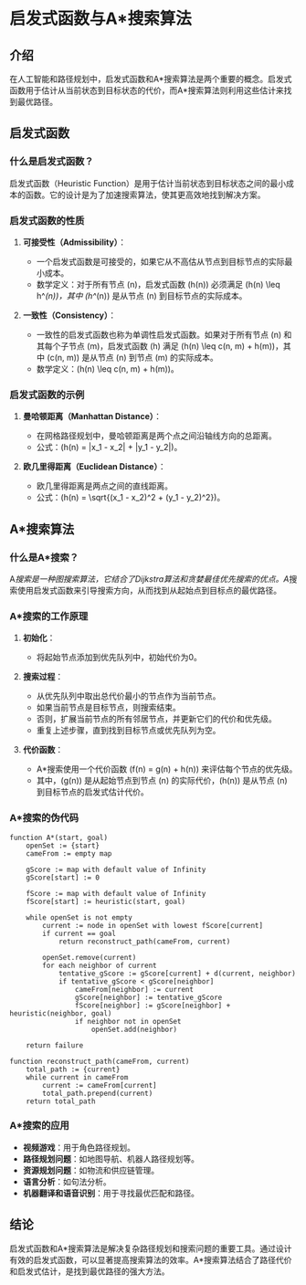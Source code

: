 # 启发式函数与A*搜索算法

## 介绍

在人工智能和路径规划中，启发式函数和A*搜索算法是两个重要的概念。启发式函数用于估计从当前状态到目标状态的代价，而A\*搜索算法则利用这些估计来找到最优路径。

## 启发式函数

### 什么是启发式函数？

启发式函数（Heuristic Function）是用于估计当前状态到目标状态之间的最小成本的函数。它的设计是为了加速搜索算法，使其更高效地找到解决方案。

### 启发式函数的性质

1. **可接受性（Admissibility）**：
   - 一个启发式函数是可接受的，如果它从不高估从节点到目标节点的实际最小成本。
   - 数学定义：对于所有节点 \(n\)，启发式函数 \(h(n)\) 必须满足 \(h(n) \leq h^*(n)\)，其中 \(h^*(n)\) 是从节点 \(n\) 到目标节点的实际成本。

2. **一致性（Consistency）**：
   - 一致性的启发式函数也称为单调性启发式函数。如果对于所有节点 \(n\) 和其每个子节点 \(m\)，启发式函数 \(h\) 满足 \(h(n) \leq c(n, m) + h(m)\)，其中 \(c(n, m)\) 是从节点 \(n\) 到节点 \(m\) 的实际成本。
   - 数学定义：\(h(n) \leq c(n, m) + h(m)\)。

### 启发式函数的示例

1. **曼哈顿距离（Manhattan Distance）**：
   - 在网格路径规划中，曼哈顿距离是两个点之间沿轴线方向的总距离。
   - 公式：\(h(n) = |x_1 - x_2| + |y_1 - y_2|\)。

2. **欧几里得距离（Euclidean Distance）**：
   - 欧几里得距离是两点之间的直线距离。
   - 公式：\(h(n) = \sqrt{(x_1 - x_2)^2 + (y_1 - y_2)^2}\)。

## A*搜索算法

### 什么是A*搜索？

A*搜索是一种图搜索算法，它结合了Dijkstra算法和贪婪最佳优先搜索的优点。A*搜索使用启发式函数来引导搜索方向，从而找到从起始点到目标点的最优路径。

### A*搜索的工作原理

1. **初始化**：
   - 将起始节点添加到优先队列中，初始代价为0。

2. **搜索过程**：
   - 从优先队列中取出总代价最小的节点作为当前节点。
   - 如果当前节点是目标节点，则搜索结束。
   - 否则，扩展当前节点的所有邻居节点，并更新它们的代价和优先级。
   - 重复上述步骤，直到找到目标节点或优先队列为空。

3. **代价函数**：
   - A*搜索使用一个代价函数 \(f(n) = g(n) + h(n)\) 来评估每个节点的优先级。
   - 其中，\(g(n)\) 是从起始节点到节点 \(n\) 的实际代价，\(h(n)\) 是从节点 \(n\) 到目标节点的启发式估计代价。

### A*搜索的伪代码

```pseudo
function A*(start, goal)
    openSet := {start}
    cameFrom := empty map

    gScore := map with default value of Infinity
    gScore[start] := 0

    fScore := map with default value of Infinity
    fScore[start] := heuristic(start, goal)

    while openSet is not empty
        current := node in openSet with lowest fScore[current]
        if current == goal
            return reconstruct_path(cameFrom, current)

        openSet.remove(current)
        for each neighbor of current
            tentative_gScore := gScore[current] + d(current, neighbor)
            if tentative_gScore < gScore[neighbor]
                cameFrom[neighbor] := current
                gScore[neighbor] := tentative_gScore
                fScore[neighbor] := gScore[neighbor] + heuristic(neighbor, goal)
                if neighbor not in openSet
                    openSet.add(neighbor)

    return failure

function reconstruct_path(cameFrom, current)
    total_path := {current}
    while current in cameFrom
        current := cameFrom[current]
        total_path.prepend(current)
    return total_path
```

### A*搜索的应用

- **视频游戏**：用于角色路径规划。
- **路径规划问题**：如地图导航、机器人路径规划等。
- **资源规划问题**：如物流和供应链管理。
- **语言分析**：如句法分析。
- **机器翻译和语音识别**：用于寻找最优匹配和路径。

## 结论

启发式函数和A\*搜索算法是解决复杂路径规划和搜索问题的重要工具。通过设计有效的启发式函数，可以显著提高搜索算法的效率。A*搜索算法结合了路径代价和启发式估计，是找到最优路径的强大方法。


